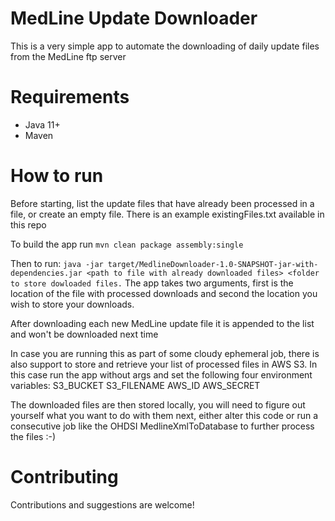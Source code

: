 MedLine Update Downloader
====================

This is a very simple app to automate the downloading of daily update files from the MedLine ftp server

Requirements
====================

- Java 11+
- Maven

How to run
====================

Before starting, list the update files that have already been processed in a file, or create an empty file. There is an
example existingFiles.txt available in this repo

To build the app run `mvn clean package assembly:single`

Then to
run: `java -jar target/MedlineDownloader-1.0-SNAPSHOT-jar-with-dependencies.jar <path to file with already downloaded files> <folder to store dowloaded files.`
The app takes two arguments, first is the location of the file with processed downloads and second the location you wish
to store your downloads.

After downloading each new MedLine update file it is appended to the list and won't be downloaded next time

In case you are running this as part of some cloudy ephemeral job, there is also support to store and retrieve your list
of processed files in AWS S3. In this case run the app without args and set the following four environment variables:
S3_BUCKET S3_FILENAME AWS_ID AWS_SECRET

The downloaded files are then stored locally, you will need to figure out yourself what you want to do with them next,
either alter this code or run a consecutive job like the OHDSI MedlineXmlToDatabase to further process the files :-)

Contributing
====================

Contributions and suggestions are welcome!
